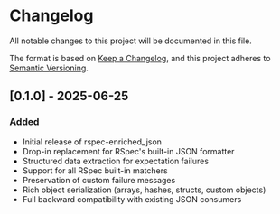 # Changelog

All notable changes to this project will be documented in this file.

The format is based on [Keep a Changelog](https://keepachangelog.com/en/1.0.0/),
and this project adheres to [Semantic Versioning](https://semver.org/spec/v2.0.0.html).

## [0.1.0] - 2025-06-25

### Added
- Initial release of rspec-enriched_json
- Drop-in replacement for RSpec's built-in JSON formatter
- Structured data extraction for expectation failures
- Support for all RSpec built-in matchers
- Preservation of custom failure messages
- Rich object serialization (arrays, hashes, structs, custom objects)
- Full backward compatibility with existing JSON consumers